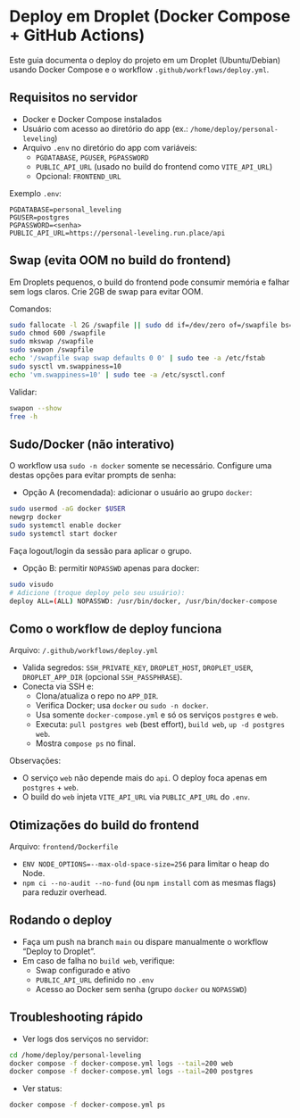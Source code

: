 # Deploy em Droplet (Docker Compose + GitHub Actions)

Este guia documenta o deploy do projeto em um Droplet (Ubuntu/Debian) usando Docker Compose e o workflow `.github/workflows/deploy.yml`.

## Requisitos no servidor

- Docker e Docker Compose instalados
- Usuário com acesso ao diretório do app (ex.: `/home/deploy/personal-leveling`)
- Arquivo `.env` no diretório do app com variáveis:
  - `PGDATABASE`, `PGUSER`, `PGPASSWORD`
  - `PUBLIC_API_URL` (usado no build do frontend como `VITE_API_URL`)
  - Opcional: `FRONTEND_URL`

Exemplo `.env`:
```
PGDATABASE=personal_leveling
PGUSER=postgres
PGPASSWORD=<senha>
PUBLIC_API_URL=https://personal-leveling.run.place/api
```

## Swap (evita OOM no build do frontend)

Em Droplets pequenos, o build do frontend pode consumir memória e falhar sem logs claros. Crie 2GB de swap para evitar OOM.

Comandos:
```bash
sudo fallocate -l 2G /swapfile || sudo dd if=/dev/zero of=/swapfile bs=1M count=2048
sudo chmod 600 /swapfile
sudo mkswap /swapfile
sudo swapon /swapfile
echo '/swapfile swap swap defaults 0 0' | sudo tee -a /etc/fstab
sudo sysctl vm.swappiness=10
echo 'vm.swappiness=10' | sudo tee -a /etc/sysctl.conf
```
Validar:
```bash
swapon --show
free -h
```

## Sudo/Docker (não interativo)

O workflow usa `sudo -n docker` somente se necessário. Configure uma destas opções para evitar prompts de senha:

- Opção A (recomendada): adicionar o usuário ao grupo `docker`:
```bash
sudo usermod -aG docker $USER
newgrp docker
sudo systemctl enable docker
sudo systemctl start docker
```
Faça logout/login da sessão para aplicar o grupo.

- Opção B: permitir `NOPASSWD` apenas para docker:
```bash
sudo visudo
# Adicione (troque deploy pelo seu usuário):
deploy ALL=(ALL) NOPASSWD: /usr/bin/docker, /usr/bin/docker-compose
```

## Como o workflow de deploy funciona

Arquivo: `/.github/workflows/deploy.yml`

- Valida segredos: `SSH_PRIVATE_KEY`, `DROPLET_HOST`, `DROPLET_USER`, `DROPLET_APP_DIR` (opcional `SSH_PASSPHRASE`).
- Conecta via SSH e:
  - Clona/atualiza o repo no `APP_DIR`.
  - Verifica Docker; usa `docker` ou `sudo -n docker`.
  - Usa somente `docker-compose.yml` e só os serviços `postgres` e `web`.
  - Executa: `pull postgres web` (best effort), `build web`, `up -d postgres web`.
  - Mostra `compose ps` no final.

Observações:
- O serviço `web` não depende mais do `api`. O deploy foca apenas em `postgres` + `web`.
- O build do `web` injeta `VITE_API_URL` via `PUBLIC_API_URL` do `.env`.

## Otimizações do build do frontend

Arquivo: `frontend/Dockerfile`
- `ENV NODE_OPTIONS=--max-old-space-size=256` para limitar o heap do Node.
- `npm ci --no-audit --no-fund` (ou `npm install` com as mesmas flags) para reduzir overhead.

## Rodando o deploy

- Faça um push na branch `main` ou dispare manualmente o workflow “Deploy to Droplet”.
- Em caso de falha no `build web`, verifique:
  - Swap configurado e ativo
  - `PUBLIC_API_URL` definido no `.env`
  - Acesso ao Docker sem senha (grupo `docker` ou `NOPASSWD`)

## Troubleshooting rápido

- Ver logs dos serviços no servidor:
```bash
cd /home/deploy/personal-leveling
docker compose -f docker-compose.yml logs --tail=200 web
docker compose -f docker-compose.yml logs --tail=200 postgres
```
- Ver status:
```bash
docker compose -f docker-compose.yml ps
```
